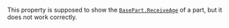 This property is supposed to show the [`BasePart.ReceiveAge`](https://create.roblox.com/docs/reference/engine/classes/BasePart#ReceiveAge) of a
part, but it does not work correctly.